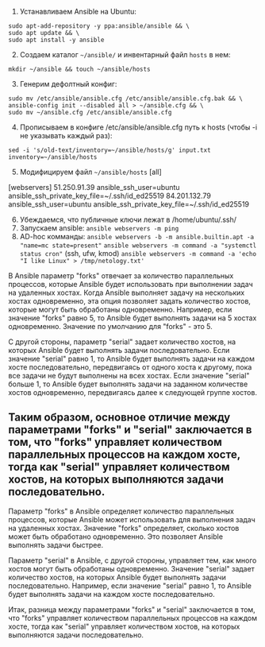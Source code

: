 1. Устанавливаем Ansible на Ubuntu:
```
sudo apt-add-repository -y ppa:ansible/ansible && \
sudo apt update && \
sudo apt install -y ansible
```

2. Создаем каталог `~/ansible/` и инвентарный файл `hosts` в нем:

`mkdir ~/ansible && touch ~/ansible/hosts`

3. Генерим дефолтный конфиг:
```
sudo mv /etc/ansible/ansible.cfg /etc/ansible/ansible.cfg.bak && \
ansible-config init --disabled all > ~/ansible.cfg && \
sudo mv ~/ansible.cfg /etc/ansible/ansible.cfg
```

4. Прописываем в конфиге /etc/ansible/ansible.cfg путь к hosts (чтобы -i не указывать каждый раз):

`sed -i 's/old-text/inventory=~/ansible/hosts/g' input.txt`
`inventory=~/ansible/hosts`

5. Модифицируем файл `~/ansible/hosts`
[all]

[webservers]
51.250.91.39 ansible_ssh_user=ubuntu ansible_ssh_private_key_file=~/.ssh/id_ed25519
84.201.132.79 ansible_ssh_user=ubuntu ansible_ssh_private_key_file=~/.ssh/id_ed25519

6. Убеждаемся, что публичные ключи лежат в /home/ubuntu/.ssh/
7. Запускаем ansible: `ansible webservers -m ping`
8. AD-hoc комманды:
    `ansible webservers -b -m ansible.builtin.apt -a "name=mc state=present"`
    `ansible webservers -m command -a "systemctl status cron"` (ssh, ufw, kmod)
    `ansible webservers -m command -a 'echo "I like Linux" > /tmp/netology.txt'`


В Ansible параметр "forks" отвечает за количество параллельных процессов, которые Ansible будет использовать при выполнении задач на удаленных хостах. Когда Ansible выполняет задачу на нескольких хостах одновременно, эта опция позволяет задать количество хостов, которые могут быть обработаны одновременно. Например, если значение "forks" равно 5, то Ansible будет выполнять задачи на 5 хостах одновременно. Значение по умолчанию для "forks" - это 5.

С другой стороны, параметр "serial" задает количество хостов, на которых Ansible будет выполнять задачи последовательно. Если значение "serial" равно 1, то Ansible будет выполнять задачи на каждом хосте последовательно, передвигаясь от одного хоста к другому, пока все задачи не будут выполнены на всех хостах. Если значение "serial" больше 1, то Ansible будет выполнять задачи на заданном количестве хостов одновременно, передвигаясь далее к следующей группе хостов.

Таким образом, основное отличие между параметрами "forks" и "serial" заключается в том, что "forks" управляет количеством параллельных процессов на каждом хосте, тогда как "serial" управляет количеством хостов, на которых выполняются задачи последовательно.
---
Параметр "forks" в Ansible определяет количество параллельных процессов, которые Ansible может использовать для выполнения задач на удаленных хостах. Значение "forks" определяет, сколько хостов может быть обработано одновременно. Это позволяет Ansible выполнять задачи быстрее.

Параметр "serial" в Ansible, с другой стороны, управляет тем, как много хостов могут быть обработаны одновременно. Значение "serial" задает количество хостов, на которых Ansible будет выполнять задачи последовательно. Например, если значение "serial" равно 1, то Ansible будет выполнять задачи на каждом хосте последовательно.

Итак, разница между параметрами "forks" и "serial" заключается в том, что "forks" управляет количеством параллельных процессов на каждом хосте, тогда как "serial" управляет количеством хостов, на которых выполняются задачи последовательно.